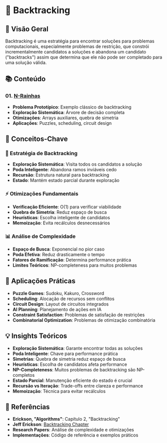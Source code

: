 # 🔄 Backtracking

## 🎯 Visão Geral

Backtracking é uma estratégia para encontrar soluções para problemas computacionais, especialmente problemas de restrição, que constrói incrementalmente candidatos a soluções e abandona um candidato ("backtracks") assim que determina que ele não pode ser completado para uma solução válida.

## 📚 Conteúdo

### 01. [N-Rainhas](./01.%20N-Rainhas.md)
- **Problema Prototípico**: Exemplo clássico de backtracking
- **Exploração Sistemática**: Árvore de decisão completa
- **Otimizações**: Arrays auxiliares, quebra de simetria
- **Aplicações**: Puzzles, scheduling, circuit design

## 🎯 Conceitos-Chave

### 🔄 Estratégia de Backtracking
- **Exploração Sistemática**: Visita todos os candidatos a solução
- **Poda Inteligente**: Abandona ramos inviáveis cedo
- **Recursão**: Estrutura natural para backtracking
- **Estado**: Mantém estado parcial durante exploração

### ⚡ Otimizações Fundamentais
- **Verificação Eficiente**: O(1) para verificar viabilidade
- **Quebra de Simetria**: Reduz espaço de busca
- **Heurísticas**: Escolha inteligente de candidatos
- **Memoização**: Evita recálculos desnecessários

### 📊 Análise de Complexidade
- **Espaço de Busca**: Exponencial no pior caso
- **Poda Efetiva**: Reduz drasticamente o tempo
- **Fatores de Ramificação**: Determina performance prática
- **Limites Teóricos**: NP-completeness para muitos problemas

## 🚀 Aplicações Práticas
- **Puzzle Games**: Sudoku, Kakuro, Crossword
- **Scheduling**: Alocação de recursos sem conflitos
- **Circuit Design**: Layout de circuitos integrados
- **AI Planning**: Planejamento de ações em IA
- **Constraint Satisfaction**: Problemas de satisfação de restrições
- **Combinatorial Optimization**: Problemas de otimização combinatória

## 💡 Insights Teóricos
- **Exploração Sistemática**: Garante encontrar todas as soluções
- **Poda Inteligente**: Chave para performance prática
- **Simetrias**: Quebra de simetria reduz espaço de busca
- **Heurísticas**: Escolha de candidatos afeta performance
- **NP-Completeness**: Muitos problemas de backtracking são NP-completos
- **Estado Parcial**: Manutenção eficiente do estado é crucial
- **Recursão vs Iteração**: Trade-offs entre clareza e performance
- **Memoização**: Técnica para evitar recálculos

## 🔗 Referências

- **Erickson, "Algorithms"**: Capítulo 2, "Backtracking"
- **Jeff Erickson**: [Backtracking Chapter](https://jeffe.cs.illinois.edu/teaching/algorithms/book/02-backtracking.pdf)
- **Research Papers**: Análise de complexidade e otimizações
- **Implementações**: Código de referência e exemplos práticos 